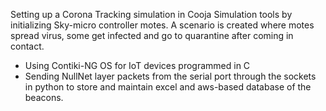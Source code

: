 Setting up a Corona Tracking simulation in Cooja Simulation tools by initializing Sky-micro controller motes. A scenario is created where motes spread virus, some get infected and go to quarantine after coming in contact.

- Using Contiki-NG OS for IoT devices programmed in C
- Sending NullNet layer packets from the serial port through the sockets in python to store and maintain excel and aws-based database of the beacons.
